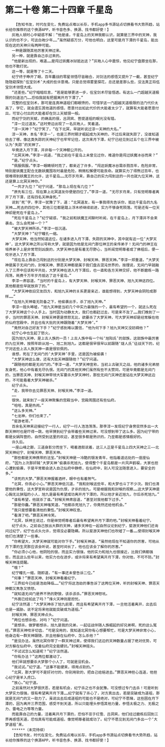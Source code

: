 # 第二十卷 第二十四章 千星岛
        【告知书友，时代在变化，免费站点难以长存，手机app多书源站点切换看书大势所趋，站长给你推荐的这个换源APP，听书音色多、换源、找书都好使！】
       灰袍人顿时心中疑惑不解：“他是谁，千星岛上的天神我都认识，就算是三界中的天神，我认识的也不少，可这白袍少年……”虽然疑惑万分，可他也明白，这里可是月下潭的千星岛，能出现在这的天神只有两种可能。
       一种是跟随其他厉害天神过来。
       另一种，就是靠自己杀过来的。
       “他是新出现的，难道……是闯过妖魔冰狱抵达这？”灰袍人心中震惊，他见纪宁盘膝坐在那，他也不敢打扰。
       这一等，就是等了十二天。
       纪宁终于睁开了眼，百年鏖战的零星领悟尽皆融合，对剑法的感悟又提升了一截，甚至纪宁隐隐窥探到‘伍宝剑术’大成的些许意境。只是总觉得雾里探花，总还是差那么些，没法真正将伍宝剑术领悟大成。
       “还差些。”纪宁暗暗叹息，“若是能够更进一步，伍宝剑术尽皆悟透。有这么一门超越天道极限的剑道法门……恐怕我就有把握离开月下潭了。”
       完整的伍宝剑术，那可是连真神道祖们都眼馋的，可惜学这一门超越天道极限的法门代价太高了，学它，就会遗忘其他道的感悟，愿意付出如此代价的大能者太少了，就算有大能者愿意付出，可甘心付出的大能者却在剑上天赋很一般。
       而纪宁剑的天赋，的确高的很，吕洞宾、菩提道祖的眼光没有错。
       “淳一见过道友。”这时旁边出现了一名灰袍人，笑着道。
       “淳一天神？”纪宁笑了，“在下北冥，早就听说过淳一天神的大名。”
       淳一天神，本名‘李淳一’，也是三界时期才崛起成为天神的，不过后来就失踪了，没谁知道他去了哪，像这类失踪的天神纪宁也牢牢记住，这次来月下潭，纪宁已经见到过五个在三界中被认为‘失踪’的天神了。
       毕竟进入月下潭，并非每一个天神都公开的。
       “北冥天神。”李淳一说道，“我之前在千星岛上未曾见过你，难道你是闯过妖魔冰谷而来？”
       “是。”纪宁点头。
       “佩服佩服。”李淳一眼睛顿时亮了，都亲近了许多，“闯这妖魔冰谷需杀戮百年，危险非常，特别是妖魔王配合无数妖魔围攻时最是危险，稍微松懈便可能丧命。就算实力了得熬过百年，也很难得到妖魔王的允许，这千星岛……无尽岁月来，靠自己的实力闯到这的一共也就九位天神，这还是算上北冥天神你。”
       “一共才九位？”纪宁问道，“那岛上现在有几位？”
       “原先有三位，现在算上北冥道友你便是四位了。”李淳一道，“无尽岁月来，只有觉明尊者离开了月下潭，还有四名天神身死。”
       说到‘死’字，李淳一犹豫了下，道：“北冥道友，有一事我得先告诉你，抵达千星岛的九名天神……死去的四位中，其他三位都是踏上浮木桥继续前进，实力不够身死陨落。可是还有一位天神却是死在千星岛上。”
       “死在千星岛上？”纪宁疑惑，“我之前和妖魔王闲聊时听闻，在千星岛上，月下潭并不会来袭击。怎么会死掉一个？”
       “被大梦天神所杀。”李淳一低沉道。
       “大梦天神？”纪宁瞳孔一缩。
       大梦天神，他当然知道这位，在诸多进入月下潭、失踪的天神中，其中就有这一位‘大梦天神’，这大梦天神之所以号称大梦，就是因为他是无间门那位神王的亲传弟子！无间门的神王在培养弟子上是非常苛刻凶戾的，大梦天神也是有着无尽野心，当听闻觉明尊者成了佛祖后，便一咬牙进入了月下潭。
       “现在岛上靠自己闯到这的分别是大梦天神、封喉天神、罪恶天神。”李淳一郑重道，“大梦天神是属于无间门的，封喉天神、罪恶天神都是属于我们盘古混沌世界的，按理说，无间门早就融入了三界中应该和平共处，大梦天神在进入月下潭后，也一直和各方天神交好，他不断磨练一路闯荡，耗费千万年岁月抵达了这千星岛。”
       李淳一肃容道，“当时的千星岛上，有大梦天神、封喉天神、罪恶天神、旭九天神这四位。其他都是些早就放弃了的。”
       “大梦天神依旧交友四方，和旭九天神的关系更是亲近，谁能想得到，大梦天神会阴险成那样……”
       “在旭九天神毫无防备之下，他偷袭出手，杀了旭九天神。”
       李淳一摇头唏嘘，“旭九天神是当初几个中实力最强的一个，最有希望的一个，就这么死在了大梦天神这个小人手上。当时因为动静太大，我们也都赶过去，可是来不及了……我们晚到了一步，当时的罪恶天神、封喉天神更是愤怒无比，欲要杀了大梦天神，可大梦天神却是经常躲在他的仙府宫殿中，并且也有大批的天神跟随着‘大梦天神’。”
       “竟然对自己好友下手？”纪宁感到难以置信，“他为何下手？旭九天神又没妨碍他？”
       纪宁心中也生起了怒火。
       因为旭九天神，是上古人族的一员！上古人族中有一个叫‘旭阳氏’的部族，这部族中最厉害的九位天神，按照年龄从旭一、旭二到旭九。这都是很早很早以前跟随‘燧人氏’征战天下的，纪宁对这些上古人族天神一直是很钦佩的。
       谁想，死在了无间门的‘大梦天神’手里，还是因为被偷袭！
       “大梦天神这么做，还有大批天神跟随他？”纪宁问道。
       “跟随他的都是无间门的。”李淳一道，“大梦天神宣称，当初上古破灭之战，他的诸多兄弟朋友身死，他心中有着无尽仇恨。无间门的其他天神们虽然有些不太赞同，可是毕竟都是无间门的，当罪恶天神、封喉天神带领大军要杀大梦天神时，那些无间门天神还是站在大梦天神这边的，不可能看着大梦天神被杀。”
       纪宁点头。
       “走，我带你去见罪恶天神、封喉天神。”李淳一道。
       ……
       很快，就来到了一座天神聚集的宫殿当中，宫殿周围还有些仙府。
       “哈哈，真是热闹。”
       “这么多天神。”
       “七龙神，你们也来了。”
       “斐游老哥。”
       百余名天神来迎接纪宁一行人，纪宁一行人浩浩荡荡，那李淳一发现纪宁身旁突然多出一大群天神时也是吓得一跳，他早猜到纪宁会带着些天神过来，可没想到带了这么多。因为纪宁带的都是女娲阵营的，自然受到这里的欢迎，甚至很多都是熟识的，乃至都是感情极好的。
       许久后。
       一座山峰之巅，三道身影分而坐下，喝着酒叙说着，这三人正是千星岛上四大天神之三——北冥天神纪宁、封喉天神、罪恶天神。
       “那些都是天神携带的法宝。”封喉天神是一冷酷的银发青年，他指着遥远处的一座座仙府，“因为上次那奸贼‘大梦天神’偷袭杀死旭九，使得整个千星岛都是一片风声鹤唳，大家也担心遭到偷袭，于是平常都会进入自己仙府中静修，在仙府中，别人可没法随意进入，要安全的多。”
       “该死的大梦。”罪恶天神握着酒杯，眼中也有着煞气。
       “北冥，你务必小心。”罪恶天神低沉道，“我和封喉这些年，和大梦也斗了不少次。我们也清楚他的秉性，这大梦宣称说是因为仇恨，才杀的旭九。可是根据我和封喉的观察……这大梦天神是心胸无比狭隘的小人，旭九是最有希望成功离开月下潭的，所以他才亲近旭九，尔后杀死旭九。”
       “谁有希望，他就杀了谁。”封喉天神肃容道，“甚至对我他都下过手。”
       “那是你蠢。”罪恶天神嗤笑道，“他都杀死旭九了，你竟然还给他机会。”
       “我只是想要看清他的秉性。”封喉天神叹息。
       “看清了吧。”罪恶天神冷笑。
       “北冥，妖神王说过，你是继觉明尊者后最有希望离开月下潭的吧。”封喉天神看着纪宁。
       纪宁点头，之前自己放出大群的天神，诸多天神在一起自然议论到纪宁，斐游天神他们还询问过纪宁，纪宁也点头允许，觉得没必要隐瞒。所以斐游天神他们也吹嘘了一番……使得封喉天神他们也清楚了一些事。
       “你希望大，大梦天神就可能对你下手。”封喉天神道，“虽然他现在不知道你的厉害，可他从月下潭的生灵那应该会听说，甚至时间长了，他也应该会了解你的厉害。”
       “你必须小心他，他阴险的很，而且实力很强，他的实力和旭九也很接近，比我们俩都强些，而且这么些年以来，他实力也在进步，或许将来有希望离开月下潭，你对他，不可不防。”封喉天神连提醒。
       “哦？”
       纪宁瞳孔一缩，随即道，“有一事还未曾告诉二位。”
       “何事？”罪恶天神、封喉天神看着纪宁。
       “三界如今已经是浩劫降临……”纪宁将这浩劫的事告诉了这两位天神，听的封喉天神、罪恶天神都又焦急又愤怒。
       “就知道无间门是养不熟的野狼，该杀该杀。”罪恶天神怒吼。
       “外面已经如此了吗？”烽火天神则是担忧。
       纪宁淡然道：“大梦天神杀了旭九前辈，而且有希望离开月下潭，一旦他活着离开，出去后也是一威胁。说不定将来他就能突破成为道祖。”
       封喉天神、罪恶天神点头。
       “两位也想杀他，对吗？”纪宁问道。
       “是想杀，做梦都想杀，旭九是我的兄弟，一起征战伴随人族崛起的好兄弟啊，死的这么冤枉。”罪恶天神咬牙切齿，“可是没用的，我知道北冥你有心想要帮忙，可是大梦天神非常小心，他身边有一群天神跟随，并且他躲在仙府中，怎么杀他？”
       “是没办法，虽然北冥你带了一群天神过来，使得我们这边的天神数量占据了绝对优势，可对方躲在仙府中，仗着仙府完全能硬抗。”封喉天神摇头。
       “不试试怎么知道呢？”纪宁淡然道。
       “你有办法？”这两位都激动了。
       他们早就想要杀大梦那个小人了，可就是没机会。
       “我试试。”纪宁道，“这事不能硬来，得用点软的。”
       “北冥，那大梦可不是好对付的，你别用软的，把自己给赔进去。”罪恶天神担心连道，他担心纪宁是羊入虎口。
       “放心。”纪宁道。
       之前虽然对大梦很厌恶，若是有机会，纪宁杀之也不会犹豫。可没想过专门去杀！可是听到大梦实力很强，很有希望离开月下潭……纪宁就有了杀心了，对方真出去，若是突破成为道祖，那就是无间门的又一助力了。虽说出去后成道祖的可能也不是绝对，可纪宁不愿赌，这些困在月下潭的，因为离开三界范围，感受不到天道，所以只能埋头参悟其他力量，参悟太极之力、无极之力、雷电之力等等力量。
       而能靠自己的力量，活着离开月下潭的，恐怕不亚于红雪、吕洞宾，他们经过磨练后回到三界再感悟天道，恐怕真有可能成道祖，像觉明尊者就成功了。纪宁不愿见到无间门多出一个‘大梦道祖’来。
       ******（未完待续）
       【告知书友，时代在变化，免费站点难以长存，手机app多书源站点切换看书大势所趋，站长给你推荐的这个换源APP，听书音色多、换源、找书都好使！】